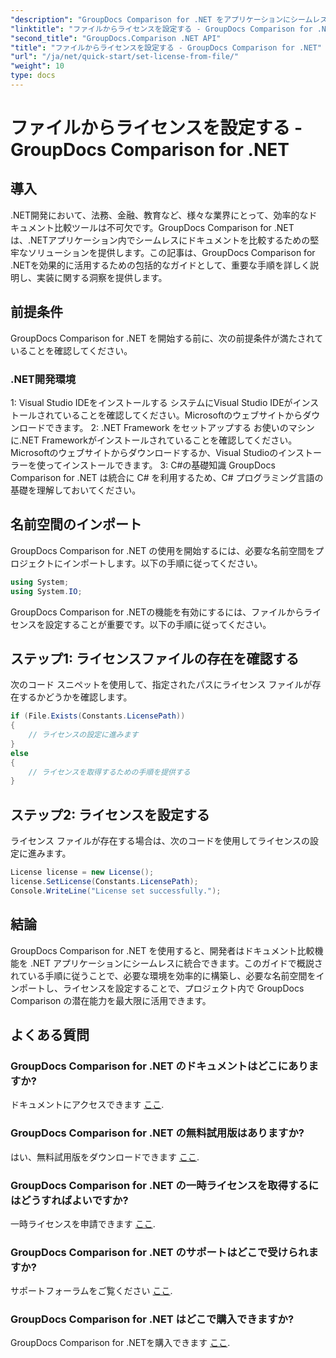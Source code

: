 ```yaml
---
"description": "GroupDocs Comparison for .NET をアプリケーションにシームレスに統合する方法を学びましょう。セットアップ、名前空間のインポート、そしてドキュメントの比較を簡単に行うことができます。"
"linktitle": "ファイルからライセンスを設定する - GroupDocs Comparison for .NET"
"second_title": "GroupDocs.Comparison .NET API"
"title": "ファイルからライセンスを設定する - GroupDocs Comparison for .NET"
"url": "/ja/net/quick-start/set-license-from-file/"
"weight": 10
type: docs
---
```

# ファイルからライセンスを設定する - GroupDocs Comparison for .NET

## 導入
.NET開発において、法務、金融、教育など、様々な業界にとって、効率的なドキュメント比較ツールは不可欠です。GroupDocs Comparison for .NETは、.NETアプリケーション内でシームレスにドキュメントを比較するための堅牢なソリューションを提供します。この記事は、GroupDocs Comparison for .NETを効果的に活用するための包括的なガイドとして、重要な手順を詳しく説明し、実装に関する洞察を提供します。
## 前提条件
GroupDocs Comparison for .NET を開始する前に、次の前提条件が満たされていることを確認してください。
### .NET開発環境
1: Visual Studio IDEをインストールする
システムにVisual Studio IDEがインストールされていることを確認してください。Microsoftのウェブサイトからダウンロードできます。
2: .NET Framework をセットアップする
お使いのマシンに.NET Frameworkがインストールされていることを確認してください。Microsoftのウェブサイトからダウンロードするか、Visual Studioのインストーラーを使ってインストールできます。
3: C#の基礎知識
GroupDocs Comparison for .NET は統合に C# を利用するため、C# プログラミング言語の基礎を理解しておいてください。

## 名前空間のインポート
GroupDocs Comparison for .NET の使用を開始するには、必要な名前空間をプロジェクトにインポートします。以下の手順に従ってください。
```csharp
using System;
using System.IO;
```

GroupDocs Comparison for .NETの機能を有効にするには、ファイルからライセンスを設定することが重要です。以下の手順に従ってください。
## ステップ1: ライセンスファイルの存在を確認する
次のコード スニペットを使用して、指定されたパスにライセンス ファイルが存在するかどうかを確認します。
```csharp
if (File.Exists(Constants.LicensePath))
{
    // ライセンスの設定に進みます
}
else
{
    // ライセンスを取得するための手順を提供する
}
```
## ステップ2: ライセンスを設定する
ライセンス ファイルが存在する場合は、次のコードを使用してライセンスの設定に進みます。
```csharp
License license = new License();
license.SetLicense(Constants.LicensePath);
Console.WriteLine("License set successfully.");
```

## 結論
GroupDocs Comparison for .NET を使用すると、開発者はドキュメント比較機能を .NET アプリケーションにシームレスに統合できます。このガイドで概説されている手順に従うことで、必要な環境を効率的に構築し、必要な名前空間をインポートし、ライセンスを設定することで、プロジェクト内で GroupDocs Comparison の潜在能力を最大限に活用できます。
## よくある質問
### GroupDocs Comparison for .NET のドキュメントはどこにありますか?
ドキュメントにアクセスできます [ここ](https://tutorials。groupdocs.com/comparison/net/).
### GroupDocs Comparison for .NET の無料試用版はありますか?
はい、無料試用版をダウンロードできます [ここ](https://releases。groupdocs.com/).
### GroupDocs Comparison for .NET の一時ライセンスを取得するにはどうすればよいですか?
一時ライセンスを申請できます [ここ](https://purchase。groupdocs.com/temporary-license/).
### GroupDocs Comparison for .NET のサポートはどこで受けられますか?
サポートフォーラムをご覧ください [ここ](https://forum。groupdocs.com/c/comparison/12).
### GroupDocs Comparison for .NET はどこで購入できますか?
GroupDocs Comparison for .NETを購入できます [ここ](https://purchase。groupdocs.com/buy).